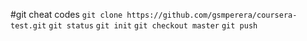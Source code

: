 #git cheat codes
`git clone https://github.com/gsmperera/coursera-test.git`
`git status`
`git init`
`git checkout master`
`git push`